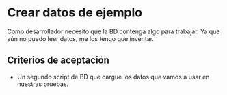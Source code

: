 # Crear datos de ejemplo

Como desarrollador necesito que la BD contenga algo para trabajar. Ya que aún no puedo leer datos, me los tengo que inventar.

## Criterios de aceptación

* Un segundo script de BD que cargue los datos que vamos a usar en nuestras pruebas.
